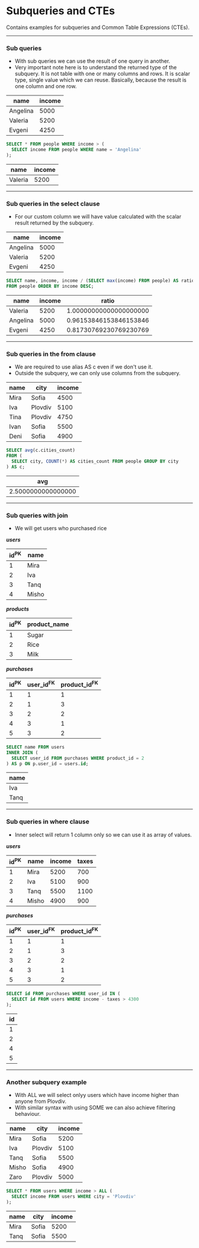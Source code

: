 # Subqueries and CTEs

Contains examples for subqueries and Common Table Expressions (CTEs).

---

### Sub queries

- With sub queries we can use the result of one query in another.
- Very important note here is to understand the returned type of the subquery. It is not table with one or many columns and rows. It is scalar type, single value which we can reuse. Basically, because the result is one column and one row.

| name     | income |
| -------- | ------ |
| Angelina | 5000   |
| Valeria  | 5200   |
| Evgeni   | 4250   |

```sql
SELECT * FROM people WHERE income > (
  SELECT income FROM people WHERE name = 'Angelina'
);
```

| name    | income |
| ------- | ------ |
| Valeria | 5200   |

---

### Sub queries in the select clause

- For our custom column we will have value calculated with the scalar result returned by the subquery.

| name     | income |
| -------- | ------ |
| Angelina | 5000   |
| Valeria  | 5200   |
| Evgeni   | 4250   |

```sql
SELECT name, income, income / (SELECT max(income) FROM people) AS ratio
FROM people ORDER BY income DESC;
```

| name     | income | ratio                  |
| -------- | ------ | ---------------------- |
| Valeria  | 5200   | 1.00000000000000000000 |
| Angelina | 5000   | 0.96153846153846153846 |
| Evgeni   | 4250   | 0.81730769230769230769 |

---

### Sub queries in the from clause

- We are required to use alias AS c even if we don't use it.
- Outside the subquery, we can only use columns from the subquery.

| name | city    | income |
| ---- | ------- | ------ |
| Mira | Sofia   | 4500   |
| Iva  | Plovdiv | 5100   |
| Tina | Plovdiv | 4750   |
| Ivan | Sofia   | 5500   |
| Deni | Sofia   | 4900   |

```sql
SELECT avg(c.cities_count)
FROM (
  SELECT city, COUNT(*) AS cities_count FROM people GROUP BY city
) AS c;
```

| avg                |
| ------------------ |
| 2.5000000000000000 |

---

### Sub queries with join

- We will get users who purchased rice

**_users_**

| id<sup>PK</sup> | name  |
| --------------- | ----- |
| 1               | Mira  |
| 2               | Iva   |
| 3               | Tanq  |
| 4               | Misho |

**_products_**

| id<sup>PK</sup> | product_name |
| --------------- | ------------ |
| 1               | Sugar        |
| 2               | Rice         |
| 3               | Milk         |

**_purchases_**

| id<sup>PK</sup> | user_id<sup>FK</sup> | product_id<sup>FK</sup> |
| --------------- | -------------------- | ----------------------- |
| 1               | 1                    | 1                       |
| 2               | 1                    | 3                       |
| 3               | 2                    | 2                       |
| 4               | 3                    | 1                       |
| 5               | 3                    | 2                       |

```sql
SELECT name FROM users
INNER JOIN (
  SELECT user_id FROM purchases WHERE product_id = 2
) AS p ON p.user_id = users.id;
```

| name |
| ---- |
| Iva  |
| Tanq |

---

### Sub queries in where clause

- Inner select will return 1 column only so we can use it as array of values.

**_users_**

| id<sup>PK</sup> | name  | income | taxes |
| --------------- | ----- | ------ | ----- |
| 1               | Mira  | 5200   | 700   |
| 2               | Iva   | 5100   | 900   |
| 3               | Tanq  | 5500   | 1100  |
| 4               | Misho | 4900   | 900   |

**_purchases_**

| id<sup>PK</sup> | user_id<sup>FK</sup> | product_id<sup>FK</sup> |
| --------------- | -------------------- | ----------------------- |
| 1               | 1                    | 1                       |
| 2               | 1                    | 3                       |
| 3               | 2                    | 2                       |
| 4               | 3                    | 1                       |
| 5               | 3                    | 2                       |

```sql
SELECT id FROM purchases WHERE user_id IN (
  SELECT id FROM users WHERE income - taxes > 4300
);
```

| id  |
| --- |
| 1   |
| 2   |
| 4   |
| 5   |

---

### Another subquery example

- With ALL we will select onlyy users which have income higher than anyone from Plovdiv.
- With similar syntax with using SOME we can also achieve filtering behaviour.

| name  | city    | income |
| ----- | ------- | ------ |
| Mira  | Sofia   | 5200   |
| Iva   | Plovdiv | 5100   |
| Tanq  | Sofia   | 5500   |
| Misho | Sofia   | 4900   |
| Zaro  | Plovdiv | 5000   |

```sql
SELECT * FROM users WHERE income > ALL (
  SELECT income FROM users WHERE city = 'Plovdiv'
);
```

| name | city  | income |
| ---- | ----- | ------ |
| Mira | Sofia | 5200   |
| Tanq | Sofia | 5500   |

